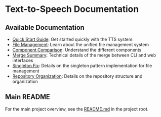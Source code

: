 # Text-to-Speech Documentation

## Available Documentation

- [Quick Start Guide](QUICK_START.md): Get started quickly with the TTS system
- [File Management](FILE_MANAGEMENT.md): Learn about the unified file management system
- [Component Comparison](COMPONENT_COMPARISON.md): Understand the different components
- [Merge Summary](MERGE_SUMMARY.md): Technical details of the merge between CLI and web interfaces
- [Singleton Fix](SINGLETON_FIX.md): Details on the singleton pattern implementation for file management
- [Repository Organization](REPO_ORGANIZATION.md): Details on the repository structure and organization

## Main README

For the main project overview, see the [README.md](../README.md) in the project root.